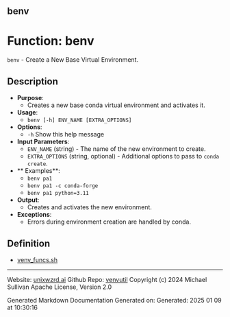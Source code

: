 ## benv
# Function: benv
`benv` - Create a New Base Virtual Environment.
## Description
- **Purpose**: 
  - Creates a new base conda virtual environment and activates it.
- **Usage**: 
  - `benv [-h] ENV_NAME [EXTRA_OPTIONS]`
- **Options**: 
  - `-h`   Show this help message
- **Input Parameters**: 
  - `ENV_NAME` (string) - The name of the new environment to create.
  - `EXTRA_OPTIONS` (string, optional) - Additional options to pass to `conda create`.
- ** Examples**: 
  - `benv pa1`
  - `benv pa1 -c conda-forge`
  - `benv pa1 python=3.11`
- **Output**: 
  - Creates and activates the new environment.
- **Exceptions**: 
  - Errors during environment creation are handled by conda.

## Definition 

* [venv_funcs.sh](../venv_funcs_sh.md)
---

Website: [unixwzrd.ai](https://unixwzrd.ai)
Github Repo: [venvutil](https://github.com/unixwzrd/venvutil)
Copyright (c) 2024 Michael Sullivan
Apache License, Version 2.0

Generated Markdown Documentation
Generated on: Generated: 2025 01 09 at 10:30:16

